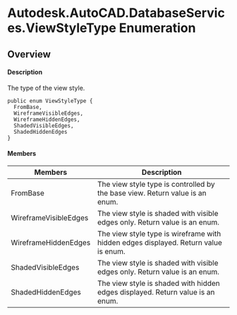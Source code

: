 # Autodesk.AutoCAD.DatabaseServices.ViewStyleType Enumeration

## Overview

#### Description
The type of the view style.
```text
public enum ViewStyleType {
  FromBase,
  WireframeVisibleEdges,
  WireframeHiddenEdges,
  ShadedVisibleEdges,
  ShadedHiddenEdges
}
```

#### Members

| Members | Description |
| --- | --- |
| FromBase | The view style type is controlled by the base view. Return value is an enum. |
| WireframeVisibleEdges | The view style is shaded with visible edges only. Return value is an enum. |
| WireframeHiddenEdges | The view style type is wireframe with hidden edges displayed. Return value is enum. |
| ShadedVisibleEdges | The view style is shaded with visible edges only. Return value is an enum. |
| ShadedHiddenEdges | The view style is shaded with hidden edges displayed. Return value is an enum. |